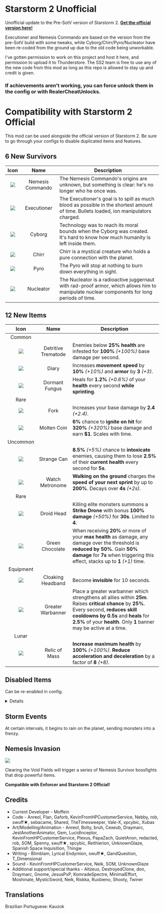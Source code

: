 # Starstorm 2 Unofficial

Unofficial update to the Pre-SotV version of Starstorm 2. **[Get the official version here!](https://thunderstore.io/package/TeamMoonstorm/Starstorm2/)**

Executioner and Nemesis Commando are based on the version from the pre-SotV build with some tweaks, while Cyborg/Chirr/Pyro/Nucleator have been re-coded from the ground up due to the old code being unworkable.

I've gotten permission to work on this project and host it here, and permission to upload it to Thunderstore.
The SS2 team is free to use any of the new code from this mod as long as this repo is allowed to stay up and credit is given.
 
### **If achievements aren't working, you can force unlock them in the config or with RealerCheatUnlocks.**

# Compatibility with Starstorm 2 Official

This mod can be used alongside the official version of Starstorm 2. Be sure to go through your configs to disable duplicated items and features.

## 6 New Survivors

| Icon | Name | Description |
|:--:|:--:|--|
| ![](https://raw.githubusercontent.com/Moffein/Starstorm2Unofficial/main/README%20Images/portraitNemmando.png) | Nemesis Commando | The Nemesis Commando's origins are unknown, but something is clear: he's no longer who he once was. |
| ![](https://raw.githubusercontent.com/Moffein/Starstorm2Unofficial/main/README%20Images/portraitExecutioner.png) | Executioner | The Executioner's goal is to spill as much blood as possible in the shortest amount of time. Bullets loaded, ion manipulators charged. |
| ![](https://raw.githubusercontent.com/Moffein/Starstorm2Unofficial/main/README%20Images/portraitCyborg.png) | Cyborg | Technology was to reach its moral bounds when the Cyborg was created. It's hard to know how much humanity is left inside them. |
| ![](https://raw.githubusercontent.com/Moffein/Starstorm2Unofficial/main/README%20Images/portraitChirr.png) | Chirr | Chirr is a mystical creature who holds a pure connection with the planet. |
| ![](https://raw.githubusercontent.com/Moffein/Starstorm2Unofficial/main/README%20Images/portraitPyro.png) | Pyro | The Pyro will stop at nothing to burn down everything in sight. |
| ![](https://raw.githubusercontent.com/Moffein/Starstorm2Unofficial/main/README%20Images/portraitNucleator.png) | Nucleator | The Nucleator is a radioactive juggernaut with rad-proof armor, which allows him to manipulate nuclear components for long periods of time. |
  
## 12 New Items

| Icon | Name | Description |
|:--:|:--:|--|
| Common | | |
| ![](https://raw.githubusercontent.com/Moffein/Starstorm2Unofficial/main/README%20Images/itemDetritiveTrematode.png) | Detritive Trematode | Enemies below **25% health** are infested for **100%** *(+100%)* base damage per second. |
| ![](https://raw.githubusercontent.com/Moffein/Starstorm2Unofficial/main/README%20Images/itemDiary.png) | Diary | Increases **movement speed** by **10%** *(+10%)* and **armor** by **3** *(+3)*. |
| ![](https://raw.githubusercontent.com/Moffein/Starstorm2Unofficial/main/README%20Images/itemDungus.png) | Dormant Fungus | Heals for **1.2%** *(+0.6%)* of your **health** every second **while sprinting**. |
| Rare | | |
| ![](https://raw.githubusercontent.com/Moffein/Starstorm2Unofficial/main/README%20Images/itemFork.png) | Fork | Increases your base damage by **2.4** *(+2.4)*. |
| ![](https://raw.githubusercontent.com/Moffein/Starstorm2Unofficial/main/README%20Images/itemMoltenCoin.png) | Molten Coin | **6%** chance to **ignite on hit** for **320%** *(+320%)* base damage and earn **$1**. Scales with time. |
| Uncommon | | |
| ![](https://raw.githubusercontent.com/Moffein/Starstorm2Unofficial/main/README%20Images/itemStrangeCan.png) | Strange Can | **8.5%** *(+5%)* chance to **intoxicate** enemies, causing them to lose **2.5%** of their **current health** every second for **5s**. |
| ![](https://raw.githubusercontent.com/Moffein/Starstorm2Unofficial/main/README%20Images/itemMetronome.png) | Watch Metronome | **Walking on the ground** charges the **speed of your next sprint** by up to **200%**. Decays over **4s** *(+2s)*. |
| Rare | | |
| ![](https://raw.githubusercontent.com/Moffein/Starstorm2Unofficial/main/README%20Images/itemDroidHead.png) | Droid Head | Killing elite monsters summons a **Strike Drone** with bonus **100% damage** *(+50%)* for **30s**. Limited to **4**. |
| ![](https://raw.githubusercontent.com/Moffein/Starstorm2Unofficial/main/README%20Images/itemGreenChocolate.png) | Green Chocolate | When receiving **20%** or more of your **max health** as damage, any damage over the threshold is **reduced by 50%**. Gain **50% damage** for **7s** when triggering this effect, stacks up to **1** *(+1)* time. |
| Equipment | | |
| ![](https://raw.githubusercontent.com/Moffein/Starstorm2Unofficial/main/README%20Images/equipCloakingHeadband.png) | Cloaking Headband | Become **invisible** for 10 seconds. |
| ![](https://raw.githubusercontent.com/Moffein/Starstorm2Unofficial/main/README%20Images/equipGreaterWarbanner.png) | Greater Warbanner | Place a greater warbanner which strengthens all allies within **25m**. Raises **critical chance** by **25%**. Every second, **reduces skill cooldowns by 0.5s** and **heals** for **2.5%** of your **health**. Only **1** banner may be active at a time. |
| Lunar | | |
| ![](https://raw.githubusercontent.com/Moffein/Starstorm2Unofficial/main/README%20Images/itemMass.png) | Relic of Mass | **Increase maximum health** by **100%** *(+100%)*. **Reduce acceleration and deceleration** by a factor of **8** *(+8)*. |

## Disabled Items
Can be re-enabled in config.
<details>

| Icon | Name | Description |
|:--:|:--:|--|
| Common | | |
| ![](https://raw.githubusercontent.com/Moffein/Starstorm2Unofficial/main/README%20Images/itemCoffeeBag.png) | Coffee Bag | Increases **movement speed** by **7%** *(+7%)* and **attack speed** by **7.5%** *(+7.5%)*. Disabled due to being officially implemented as **Mocha**. |
| ![](https://raw.githubusercontent.com/Moffein/Starstorm2Unofficial/main/README%20Images/itemErraticGadget.png) | Erratic Gadget | Gain **10% critical chance**. **Critical strikes** hit an additional time for **50%** *(+50%)* TOTAL damage. Disabled due to being similar to **Laser Scope**, same damage boost but applied in a different way. |
| ![](https://raw.githubusercontent.com/Moffein/Starstorm2Unofficial/main/README%20Images/itemNkota.png) | Nkota's Heritage | **Receive an item** on **level up** or starting the **Teleporter event**. Rerolls for a higher item tier **0** *(+1)* times. **Unaffected by luck**. |

</details>

## Storm Events

At certain intervals, it begins to rain on the planet, sending monsters into a frenzy.
 
## Nemesis Invasion

![](https://raw.githubusercontent.com/Moffein/Starstorm2Unofficial/main/README%20Images/screenshotNemesis.jpg)

Clearing the Void Fields will trigger a series of Nemesis Survivor bossfights that drop powerful items.

**Compatible with Enforcer and Starstorm 2 Official!**

## Credits

* Current Developer - Moffein
* Code - Anreol, Flan, Gaforb, KevinFromHPCustomerService, Nebby, rob, swuff★, sebacame, Shared, TheTimesweeper, Vale-X, xpcybic, Xubas
* Art/Modelling/Animation - Anreol, Bolty, bruh, Cexeub, Draymarc, JestAnotherAnimator, Gem, LucidInceptor, KevinFromHPCustomerService, Plexus, PapaZach, QuietAnon, redacted, rob, SOM, Spenny, swuff★, xpcybic, Reithierion, UnknownGlaze, Spanish Space Inquisition, Thingw
* Writing - Blimblam, Lyrical Endymion, swuff★, QandQuestion, T_Dimensional
* Sound - KevinFromHPCustomerService, Neik, SOM, UnknownGlaze
* Additional support/special thanks - Altzeus, DestroyedClone, don, Draymarc, Gnome, JesusPxP, KomradeSpectre, MinimalEffort, Moshinate, MysticSword, Neik, Riskka, Ruxbieno, Shooty, Twiner

## Translations

Brazilian Portuguese: Kauzok